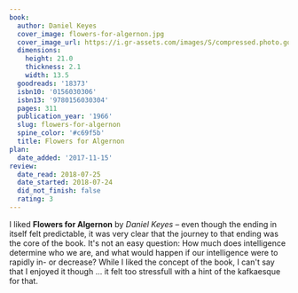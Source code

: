 ```yaml
---
book:
  author: Daniel Keyes
  cover_image: flowers-for-algernon.jpg
  cover_image_url: https://i.gr-assets.com/images/S/compressed.photo.goodreads.com/books/1554312314l/18373._SX98_.jpg
  dimensions:
    height: 21.0
    thickness: 2.1
    width: 13.5
  goodreads: '18373'
  isbn10: '0156030306'
  isbn13: '9780156030304'
  pages: 311
  publication_year: '1966'
  slug: flowers-for-algernon
  spine_color: '#c69f5b'
  title: Flowers for Algernon
plan:
  date_added: '2017-11-15'
review:
  date_read: 2018-07-25
  date_started: 2018-07-24
  did_not_finish: false
  rating: 3
---
```


I liked **Flowers for Algernon** by *Daniel Keyes* – even though the ending in itself felt predictable, it was very clear that the journey to that ending was the core of the book. It's not an easy question: How much does intelligence determine who we are, and what would happen if our intelligence were to rapidly in- or decrease? While I liked the concept of the book, I can't say that I enjoyed it though … it felt too stressfull with a hint of the kafkaesque for that.

